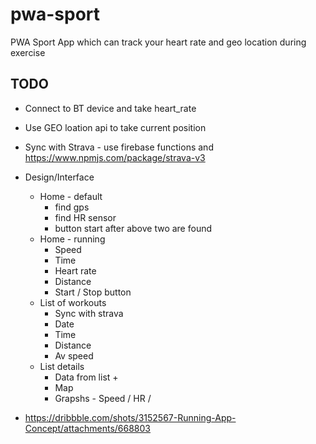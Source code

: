 # pwa-sport

PWA Sport App which can track your heart rate and geo location  during exercise

## TODO
- Connect to BT device and take heart_rate
- Use GEO loation api to take current position
- Sync with Strava - use firebase functions and https://www.npmjs.com/package/strava-v3
- Design/Interface
  - Home - default
    - find gps
    - find HR sensor
    - button start after above two are found
  - Home - running
    - Speed
    - Time
    - Heart rate
    - Distance
    - Start / Stop button
  - List of workouts
    - Sync with strava
    - Date
    - Time
    - Distance
    - Av speed
  - List details
    - Data from list +
    - Map
    - Grapshs - Speed / HR /


- https://dribbble.com/shots/3152567-Running-App-Concept/attachments/668803
